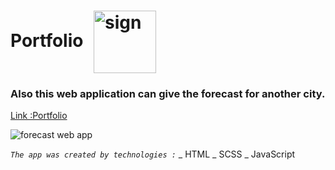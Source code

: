 # Portfolio <img align="center" alt="sign" width="100" style="padding-left:10px" src="/src/assets/icons/i_burger_logo.svg" title=""/>  


### Also this web application can give the forecast for another city.
[Link :Portfolio ]([https://bargamotova.github.io/portfolio/])

<img align="center" src="https://bargamotova.github.io/forecast/forecast_.png" alt="forecast web app"/>

_`The app was created by technologies :`_
_ HTML
_ SCSS
_ JavaScript
  
